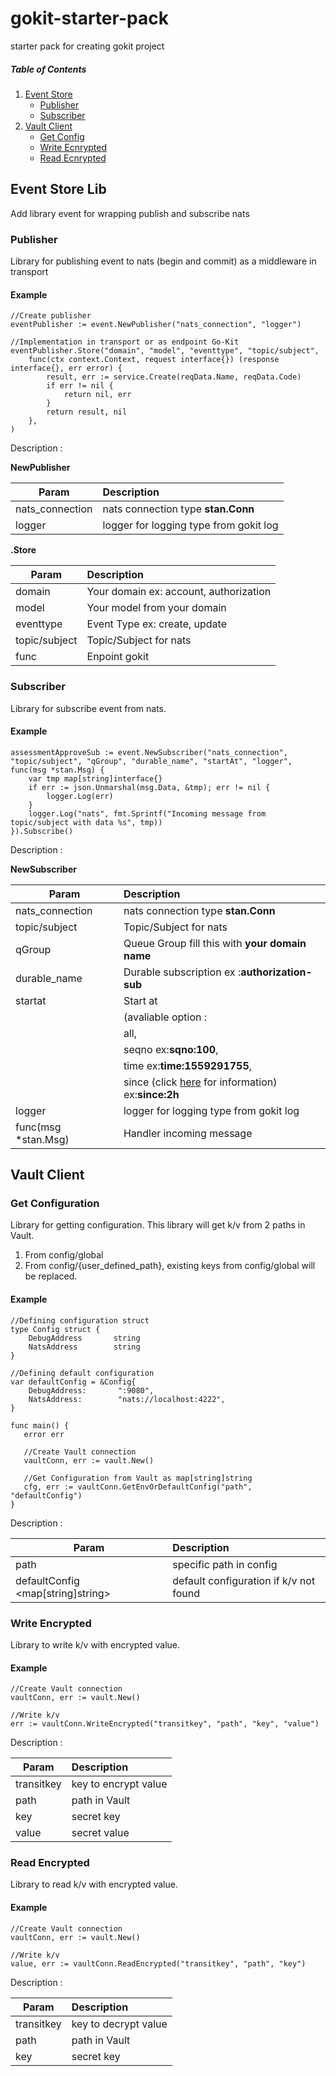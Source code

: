 # gokit-starter-pack
starter pack for creating gokit project

##### Table of Contents  
1. [Event Store](#event_store)  
    * [Publisher](#publisher)
    * [Subscriber](#subscriber)
2. [Vault Client](#vault_client)  
    * [Get Config](#get_config)
    * [Write Ecnrypted](#write_encrypted)
    * [Read Ecnrypted](#read_encrypted)
    
<a name="event_store"/>

## Event Store Lib
Add library event for wrapping publish and subscribe nats

<a name="publisher"/>

### Publisher
Library for publishing event to nats (begin and commit) as a middleware in transport

#### Example

```
//Create publisher
eventPublisher := event.NewPublisher("nats_connection", "logger")

//Implementation in transport or as endpoint Go-Kit
eventPublisher.Store("domain", "model", "eventtype", "topic/subject",
    func(ctx context.Context, request interface{}) (response interface{}, err error) {
        result, err := service.Create(reqData.Name, reqData.Code)
        if err != nil {
            return nil, err
        }
        return result, nil
    },
)
```

Description :

**NewPublisher**

| Param           | Description                            |
|-----------------|:---------------------------------------|
| nats_connection | nats connection type **stan.Conn**     |
| logger          | logger for logging type from gokit log |

**.Store**

| Param         | Description                            |
|---------------|:---------------------------------------|
| domain        | Your domain ex: account, authorization |
| model         | Your model from your domain            |
| eventtype     | Event Type ex: create, update          |
| topic/subject | Topic/Subject for nats                 |
| func          | Enpoint gokit                          |

<a name="subscriber"/>

### Subscriber
Library for subscribe event from nats.

#### Example

```
assessmentApproveSub := event.NewSubscriber("nats_connection", "topic/subject", "qGroup", "durable_name", "startAt", "logger", func(msg *stan.Msg) {
    var tmp map[string]interface{}
    if err := json.Unmarshal(msg.Data, &tmp); err != nil {
        logger.Log(err)
    }
    logger.Log("nats", fmt.Sprintf("Incoming message from topic/subject with data %s", tmp))
}).Subscribe()
```

Description :

**NewSubscriber**

| Param               | Description                                                                                      |
|---------------------|:-------------------------------------------------------------------------------------------------|
| nats_connection     | nats connection type **stan.Conn**                                                               |
| topic/subject       | Topic/Subject for nats                                                                           |
| qGroup              | Queue Group fill this with **your domain name**                                                  |
| durable_name        | Durable subscription ex :**authorization-sub**                                                   |
| startat             | Start at                                                                                         |
|                     | (avaliable option :                                                                              |
|                     | all,                                                                                             |
|                     | seqno ex:**sqno:100**,                                                                           |
|                     | time ex:**time:1559291755**,                                                                     |
|                     | since (click [here](https://golang.org/pkg/time/#ParseDuration) for information) ex:**since:2h** |
| logger              | logger for logging type from gokit log                                                           |
| func(msg *stan.Msg) | Handler incoming message                                                                         |



<a name="vault_client"/>

## Vault Client

<a name="get_config"/>

### Get Configuration

Library for getting configuration.
This library will get k/v from 2 paths in Vault.
1. From config/global
2. From config/{user_defined_path}, existing keys from config/global will be replaced.

#### Example

```
//Defining configuration struct
type Config struct {
	DebugAddress       string
	NatsAddress        string
}

//Defining default configuration
var defaultConfig = &Config{
	DebugAddress:       ":9080",
	NatsAddress:        "nats://localhost:4222",
}

func main() {
   error err

   //Create Vault connection
   vaultConn, err := vault.New()

   //Get Configuration from Vault as map[string]string
   cfg, err := vaultConn.GetEnvOrDefaultConfig("path", "defaultConfig")
}
```

Description :

| Param                             | Description                            |
|-----------------------------------|:---------------------------------------|
| path <string>                     | specific path in config                |
| defaultConfig <map[string]string> | default configuration if k/v not found |


<a name="write_encrypted"/>

### Write Encrypted

Library to write k/v with encrypted value.

#### Example

```
//Create Vault connection
vaultConn, err := vault.New()

//Write k/v
err := vaultConn.WriteEncrypted("transitkey", "path", "key", "value")
```

Description :

| Param                             | Description                   |
|-----------------------------------|:------------------------------|
| transitkey <string>               | key to encrypt value          |
| path <string>                     | path in Vault                 |
| key <string>                      | secret key                    |
| value <string>                    | secret value                  |
   

<a name="write_encrypted"/>

### Read Encrypted

Library to read k/v with encrypted value.

#### Example

```
//Create Vault connection
vaultConn, err := vault.New()

//Write k/v
value, err := vaultConn.ReadEncrypted("transitkey", "path", "key")
```

Description :

| Param                             | Description                   |
|-----------------------------------|:------------------------------|
| transitkey <string>               | key to decrypt value          |
| path <string>                     | path in Vault                 |
| key <string>                      | secret key                    |
   
